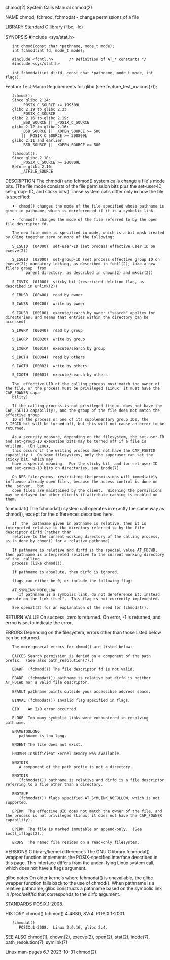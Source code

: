 chmod(2)							      System Calls Manual							      chmod(2)

NAME
       chmod, fchmod, fchmodat - change permissions of a file

LIBRARY
       Standard C library (libc, -lc)

SYNOPSIS
       #include <sys/stat.h>

       int chmod(const char *pathname, mode_t mode);
       int fchmod(int fd, mode_t mode);

       #include <fcntl.h>	    /* Definition of AT_* constants */
       #include <sys/stat.h>

       int fchmodat(int dirfd, const char *pathname, mode_t mode, int flags);

   Feature Test Macro Requirements for glibc (see feature_test_macros(7)):

       fchmod():
	   Since glibc 2.24:
	       _POSIX_C_SOURCE >= 199309L
	   glibc 2.19 to glibc 2.23
	       _POSIX_C_SOURCE
	   glibc 2.16 to glibc 2.19:
	       _BSD_SOURCE || _POSIX_C_SOURCE
	   glibc 2.12 to glibc 2.16:
	       _BSD_SOURCE || _XOPEN_SOURCE >= 500
		   || _POSIX_C_SOURCE >= 200809L
	   glibc 2.11 and earlier:
	       _BSD_SOURCE || _XOPEN_SOURCE >= 500

       fchmodat():
	   Since glibc 2.10:
	       _POSIX_C_SOURCE >= 200809L
	   Before glibc 2.10:
	       _ATFILE_SOURCE

DESCRIPTION
       The  chmod() and fchmod() system calls change a file's mode bits.  (The file mode consists of the file permission bits plus the set-user-ID, set-group-
       ID, and sticky bits.)  These system calls differ only in how the file is specified:

       •  chmod() changes the mode of the file specified whose pathname is given in pathname, which is dereferenced if it is a symbolic link.

       •  fchmod() changes the mode of the file referred to by the open file descriptor fd.

       The new file mode is specified in mode, which is a bit mask created by ORing together zero or more of the following:

       S_ISUID	(04000)	 set-user-ID (set process effective user ID on execve(2))

       S_ISGID	(02000)	 set-group-ID (set process effective group ID on execve(2); mandatory locking, as described in fcntl(2); take a new file's group  from
			 parent directory, as described in chown(2) and mkdir(2))

       S_ISVTX	(01000)	 sticky bit (restricted deletion flag, as described in unlink(2))

       S_IRUSR	(00400)	 read by owner

       S_IWUSR	(00200)	 write by owner

       S_IXUSR	(00100)	 execute/search by owner ("search" applies for directories, and means that entries within the directory can be accessed)

       S_IRGRP	(00040)	 read by group

       S_IWGRP	(00020)	 write by group

       S_IXGRP	(00010)	 execute/search by group

       S_IROTH	(00004)	 read by others

       S_IWOTH	(00002)	 write by others

       S_IXOTH	(00001)	 execute/search by others

       The  effective UID of the calling process must match the owner of the file, or the process must be privileged (Linux: it must have the CAP_FOWNER capa‐
       bility).

       If the calling process is not privileged (Linux: does not have the CAP_FSETID capability), and the group of the file does not match the effective group
       ID of the process or one of its supplementary group IDs, the S_ISGID bit will be turned off, but this will not cause an error to be returned.

       As a security measure, depending on the filesystem, the set-user-ID and set-group-ID execution bits may be turned off if a file is written.  (On Linux,
       this occurs if the writing process does not have the CAP_FSETID capability.)  On some filesystems, only the superuser can set the sticky bit, which may
       have a special meaning.	For the sticky bit, and for set-user-ID and set-group-ID bits on directories, see inode(7).

       On NFS filesystems, restricting the permissions will immediately influence already open files, because the access control is done on  the  server,  but
       open files are maintained by the client.	 Widening the permissions may be delayed for other clients if attribute caching is enabled on them.

   fchmodat()
       The fchmodat() system call operates in exactly the same way as chmod(), except for the differences described here.

       If  the	pathname given in pathname is relative, then it is interpreted relative to the directory referred to by the file descriptor dirfd (rather than
       relative to the current working directory of the calling process, as is done by chmod() for a relative pathname).

       If pathname is relative and dirfd is the special value AT_FDCWD, then pathname is interpreted relative to the current working directory of the  calling
       process (like chmod()).

       If pathname is absolute, then dirfd is ignored.

       flags can either be 0, or include the following flag:

       AT_SYMLINK_NOFOLLOW
	      If pathname is a symbolic link, do not dereference it: instead operate on the link itself.  This flag is not currently implemented.

       See openat(2) for an explanation of the need for fchmodat().

RETURN VALUE
       On success, zero is returned.  On error, -1 is returned, and errno is set to indicate the error.

ERRORS
       Depending on the filesystem, errors other than those listed below can be returned.

       The more general errors for chmod() are listed below:

       EACCES Search permission is denied on a component of the path prefix.  (See also path_resolution(7).)

       EBADF  (fchmod()) The file descriptor fd is not valid.

       EBADF  (fchmodat()) pathname is relative but dirfd is neither AT_FDCWD nor a valid file descriptor.

       EFAULT pathname points outside your accessible address space.

       EINVAL (fchmodat()) Invalid flag specified in flags.

       EIO    An I/O error occurred.

       ELOOP  Too many symbolic links were encountered in resolving pathname.

       ENAMETOOLONG
	      pathname is too long.

       ENOENT The file does not exist.

       ENOMEM Insufficient kernel memory was available.

       ENOTDIR
	      A component of the path prefix is not a directory.

       ENOTDIR
	      (fchmodat()) pathname is relative and dirfd is a file descriptor referring to a file other than a directory.

       ENOTSUP
	      (fchmodat()) flags specified AT_SYMLINK_NOFOLLOW, which is not supported.

       EPERM  The effective UID does not match the owner of the file, and the process is not privileged (Linux: it does not have the CAP_FOWNER capability).

       EPERM  The file is marked immutable or append-only.  (See ioctl_iflags(2).)

       EROFS  The named file resides on a read-only filesystem.

VERSIONS
   C library/kernel differences
       The  GNU C library fchmodat() wrapper function implements the POSIX-specified interface described in this page.	This interface differs from the under‐
       lying Linux system call, which does not have a flags argument.

   glibc notes
       On older kernels where fchmodat() is unavailable, the glibc wrapper function falls back to the use of chmod().  When pathname is a  relative  pathname,
       glibc constructs a pathname based on the symbolic link in /proc/self/fd that corresponds to the dirfd argument.

STANDARDS
       POSIX.1-2008.

HISTORY
       chmod()
       fchmod()
	      4.4BSD, SVr4, POSIX.1-2001.

       fchmodat()
	      POSIX.1-2008.  Linux 2.6.16, glibc 2.4.

SEE ALSO
       chmod(1), chown(2), execve(2), open(2), stat(2), inode(7), path_resolution(7), symlink(7)

Linux man-pages 6.7							  2023-10-31								      chmod(2)
